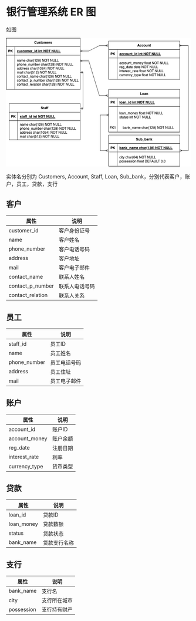 # 银行管理系统 ER 图

如图

![ER](./ER.png)

实体名分别为 Customers, Account, Staff, Loan, Sub_bank，分别代表客户，账户，员工，贷款，支行

## 客户



| 属性             | 说明           |
| ---------------- | -------------- |
| customer_id      | 客户身份证号   |
| name             | 客户姓名       |
| phone_number     | 客户电话号码   |
| address          | 客户地址       |
| mail             | 客户电子邮件   |
| contact_name     | 联系人姓名     |
| contact_p_number | 联系人电话号码 |
| contact_relation | 联系人关系     |

## 员工

| 属性         | 说明         |
| ------------ | ------------ |
| staff_id     | 员工ID       |
| name         | 员工姓名     |
| phone_number | 员工电话号码 |
| address      | 员工住址     |
| mail         | 员工电子邮件 |



## 账户

| 属性          | 说明     |
| ------------- | -------- |
| account_id    | 账户ID   |
| account_money | 账户余额 |
| reg_date      | 注册日期 |
| interest_rate | 利率     |
| currency_type | 货币类型 |

## 贷款

| 属性       | 说明         |
| ---------- | ------------ |
| loan_id    | 贷款ID       |
| loan_money | 贷款数额     |
| status     | 贷款状态     |
| bank_name  | 贷款支行名称 |

## 支行

| 属性       | 说明         |
| ---------- | ------------ |
| bank_name  | 支行名       |
| city       | 支行所在城市 |
| possession | 支行持有财产 |